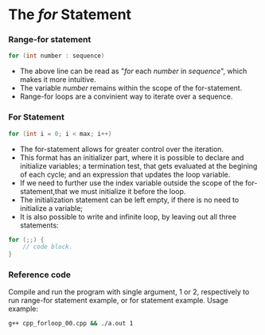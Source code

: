 # The _for_ Statement

### Range-for statement

```c++
for (int number : sequence)
```

* The above line can be read as "_for_ each _number_ in _sequence_", which makes it more intuitive.
* The variable _number_ remains within the scope of the for-statement. 
* Range-for loops are a convinient way to iterate over a sequence.

### For Statement
```c++
for (int i = 0; i < max; i++)
```

* The for-statement allows for greater control over the iteration.
* This format has an initializer part, where it is possible to declare and initialize variables; a termination test, that gets evaluated at the begining of each cycle; and an expression that updates the loop variable. 
* If we need to further use the index variable outside the scope of the for-statement,that we must initialize it before the loop.
* The initialization statement can be left empty, if there is no need to initialize a variable; 
* It is also possible to write and infinite loop, by leaving out all three statements: 

```c++
for (;;) {
    // code block.
}
```

### Reference code

Compile and run the program with single argument, 1 or 2, respectively to run range-for statement example, or for statement example. Usage example:
```bash
g++ cpp_forloop_00.cpp && ./a.out 1
```
